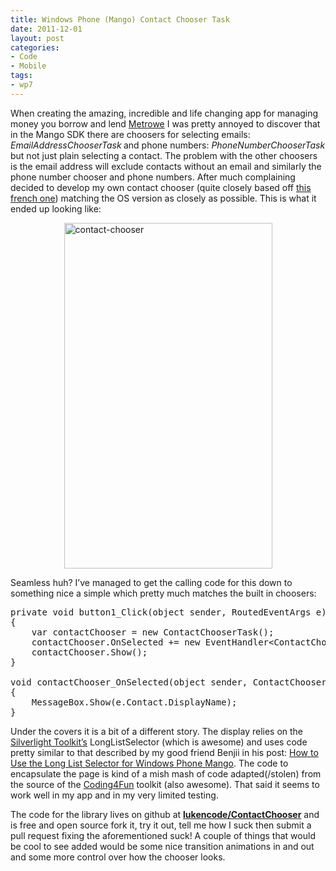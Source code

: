 ```yaml
---
title: Windows Phone (Mango) Contact Chooser Task
date: 2011-12-01
layout: post
categories:
- Code
- Mobile
tags:
- wp7
---
```


<p>When creating the amazing, incredible and life changing app for managing money you borrow and lend <a href="http://www.windowsphone.com/en-US/apps/7745a9a4-6926-4767-9e61-837fdd1faba5" target="_blank">Metrowe</a> I was pretty annoyed to discover that in the Mango SDK there are choosers for selecting emails: <em>EmailAddressChooserTask</em><strong> </strong>and phone numbers: <em>PhoneNumberChooserTask </em>but not just plain selecting a contact. The problem with the other choosers is the email address will exclude contacts without an email and similarly the phone number chooser and phone numbers. After much complaining decided to develop my own contact chooser (quite closely based off <a href="http://blog.naviso.fr/wordpress/?p=851" target="_blank">this french one</a>) matching the OS version as closely as possible. This is what it ended up looking like:</p> <p><a href="http://lukencode.com/wp-content/uploads/2011/12/contact-chooser.png"><img style="background-image: none; border-right-width: 0px; padding-left: 0px; padding-right: 0px; display: block; float: none; border-top-width: 0px; border-bottom-width: 0px; margin-left: auto; border-left-width: 0px; margin-right: auto; padding-top: 0px" title="contact-chooser" border="0" alt="contact-chooser" src="http://lukencode.com/wp-content/uploads/2011/12/contact-chooser_thumb.png" width="333" height="553"></a></p> <p>Seamless huh? I’ve managed to get the calling code for this down to something nice a simple which pretty much matches the built in choosers:</p>

<pre class="prettyprint">
private void button1_Click(object sender, RoutedEventArgs e)
{
    var contactChooser = new ContactChooserTask();
    contactChooser.OnSelected += new EventHandler&lt;ContactChooserEventArgs&gt;(contactChooser_OnSelected);
    contactChooser.Show();
}

void contactChooser_OnSelected(object sender, ContactChooserEventArgs e)
{
    MessageBox.Show(e.Contact.DisplayName);
}
</pre>
<p>Under the covers it is a bit of a different story. The display relies on the <a href="http://silverlight.codeplex.com/" target="_blank">Silverlight Toolkit’s</a> LongListSelector (which is awesome) and uses code pretty similar to that described by my good friend Benjii in his post: <a href="http://benjii.me/2011/10/how-to-use-the-long-list-selector-for-windows-phone-mango/" target="_blank">How to Use the Long List Selector for Windows Phone Mango</a>. The code to encapsulate the page is kind of a mish mash of code adapted(/stolen) from the source of the <a href="http://coding4fun.codeplex.com/" target="_blank">Coding4Fun</a> toolkit (also awesome). That said it seems to work well in my app and in my very limited testing.</p>
<p>The code for the library lives on github at <a href="https://github.com/lukencode/ContactChooser" target="_blank"><strong>lukencode/ContactChooser</strong></a> and is free and open source fork it, try it out, tell me how I suck then submit a pull request fixing the aforementioned suck! A couple of things that would be cool to see added would be some nice transition animations in and out and some more control over how the chooser looks.</p>